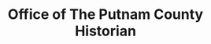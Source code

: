 ---
layout: repo
title: "Office of The Putnam County Historian"
id: 19340
permalink: repos/19340/
---